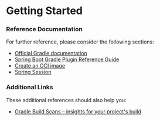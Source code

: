 # Getting Started

### Reference Documentation
For further reference, please consider the following sections:

* [Official Gradle documentation](https://docs.gradle.org)
* [Spring Boot Gradle Plugin Reference Guide](https://docs.spring.io/spring-boot/docs/3.2.5/gradle-plugin/reference/html/)
* [Create an OCI image](https://docs.spring.io/spring-boot/docs/3.2.5/gradle-plugin/reference/html/#build-image)
* [Spring Session](https://docs.spring.io/spring-session/reference/)

### Additional Links
These additional references should also help you:

* [Gradle Build Scans – insights for your project's build](https://scans.gradle.com#gradle)

